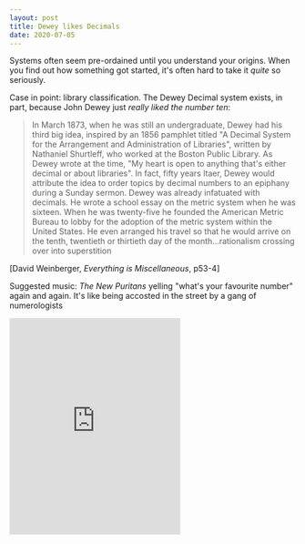 ```yaml
---
layout: post
title: Dewey likes Decimals
date: 2020-07-05
---
```


Systems often seem pre-ordained until you understand your origins. When you find out how something got started, it's often hard to take it *quite* so seriously.

Case in point: library classification. The Dewey Decimal system exists, in part, because John Dewey just *really liked the number ten*:

>In March 1873, when he was still an undergraduate, Dewey had his third big idea, inspired by an 1856 pamphlet titled "A Decimal System for the Arrangement and Administration of Libraries", written by Nathaniel Shurtleff, who worked at the Boston Public Library. As Dewey wrote at the time, "My heart is open to anything that's either decimal or about libraries". In fact, fifty years ltaer, Dewey would attribute the idea to order topics by decimal numbers to an epiphany during a Sunday sermon. Dewey was already infatuated with decimals. He wrote a school essay on the metric system when he was sixteen. When he was twenty-five he founded the American Metric Bureau to lobby for the adoption of the metric system within the United States. He even arranged his travel so that he would arrive on the tenth, twentieth or thirtieth day of the month...rationalism crossing over into superstition

[David Weinberger, *Everything is Miscellaneous*, p53-4]

Suggested music: *The New Puritans* yelling "what's your favourite number" again and again. It's like being accosted in the street by a gang of numerologists

<iframe src="https://open.spotify.com/embed/track/49vg0PAY3OhyxdjaEsKqdp" width="300" height="380" frameborder="0" allowtransparency="true" allow="encrypted-media"></iframe>